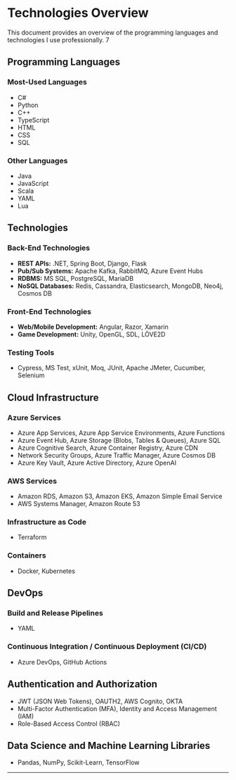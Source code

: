 # Technologies Overview

This document provides an overview of the programming languages and technologies I use professionally. 7

## Programming Languages

### Most-Used Languages
- C#
- Python
- C++
- TypeScript
- HTML
- CSS
- SQL

### Other Languages
- Java
- JavaScript
- Scala
- YAML
- Lua

## Technologies

### Back-End Technologies
- **REST APIs:** .NET, Spring Boot, Django, Flask
- **Pub/Sub Systems:** Apache Kafka, RabbitMQ, Azure Event Hubs
- **RDBMS:** MS SQL, PostgreSQL, MariaDB
- **NoSQL Databases:** Redis, Cassandra, Elasticsearch, MongoDB, Neo4j, Cosmos DB

### Front-End Technologies
- **Web/Mobile Development:** Angular, Razor, Xamarin
- **Game Development:** Unity, OpenGL, SDL, LÖVE2D

### Testing Tools
- Cypress, MS Test, xUnit, Moq, JUnit, Apache JMeter, Cucumber, Selenium

## Cloud Infrastructure

### Azure Services
- Azure App Services, Azure App Service Environments, Azure Functions
- Azure Event Hub, Azure Storage (Blobs, Tables & Queues), Azure SQL
- Azure Cognitive Search, Azure Container Registry, Azure CDN
- Network Security Groups, Azure Traffic Manager, Azure Cosmos DB
- Azure Key Vault, Azure Active Directory, Azure OpenAI

### AWS Services
- Amazon RDS, Amazon S3, Amazon EKS, Amazon Simple Email Service
- AWS Systems Manager, Amazon Route 53

### Infrastructure as Code
- Terraform

### Containers
- Docker, Kubernetes

## DevOps

### Build and Release Pipelines
- YAML

### Continuous Integration / Continuous Deployment (CI/CD)
- Azure DevOps, GitHub Actions

## Authentication and Authorization
- JWT (JSON Web Tokens), OAUTH2, AWS Cognito, OKTA
- Multi-Factor Authentication (MFA), Identity and Access Management (IAM)
- Role-Based Access Control (RBAC)

## Data Science and Machine Learning Libraries
- Pandas, NumPy, Scikit-Learn, TensorFlow

---
